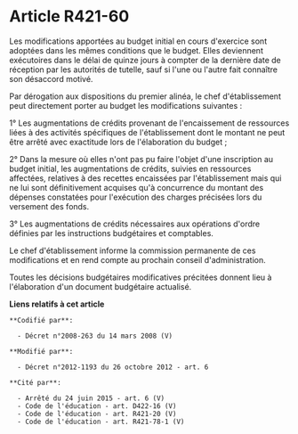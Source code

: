 # Article R421-60

Les modifications apportées au budget initial en cours d'exercice sont adoptées dans les mêmes conditions que le budget.
Elles deviennent exécutoires dans le délai de quinze jours à compter de la dernière date de réception par les autorités de
tutelle, sauf si l'une ou l'autre fait connaître son désaccord motivé.

Par dérogation aux dispositions du premier alinéa, le chef d'établissement peut directement porter au budget les
modifications suivantes :

1° Les augmentations de crédits provenant de l'encaissement de ressources liées à des activités spécifiques de
l'établissement dont le montant ne peut être arrêté avec exactitude lors de l'élaboration du budget ;

2° Dans la mesure où elles n'ont pas pu faire l'objet d'une inscription au budget initial, les augmentations de crédits,
suivies en ressources affectées, relatives à des recettes encaissées par l'établissement mais qui ne lui sont définitivement
acquises qu'à concurrence du montant des dépenses constatées pour l'exécution des charges précisées lors du versement des
fonds.

3° Les augmentations de crédits nécessaires aux opérations d'ordre définies par les instructions budgétaires et comptables.

Le chef d'établissement informe la commission permanente de ces modifications et en rend compte au prochain conseil
d'administration.

Toutes les décisions budgétaires modificatives précitées donnent lieu à l'élaboration d'un document budgétaire actualisé.

**Liens relatifs à cet article**

	**Codifié par**:

	  - Décret n°2008-263 du 14 mars 2008 (V)

	**Modifié par**:

	  - Décret n°2012-1193 du 26 octobre 2012 - art. 6

	**Cité par**:

	  - Arrêté du 24 juin 2015 - art. 6 (V)
	  - Code de l'éducation - art. D422-16 (V)
	  - Code de l'éducation - art. R421-20 (V)
	  - Code de l'éducation - art. R421-78-1 (V)
